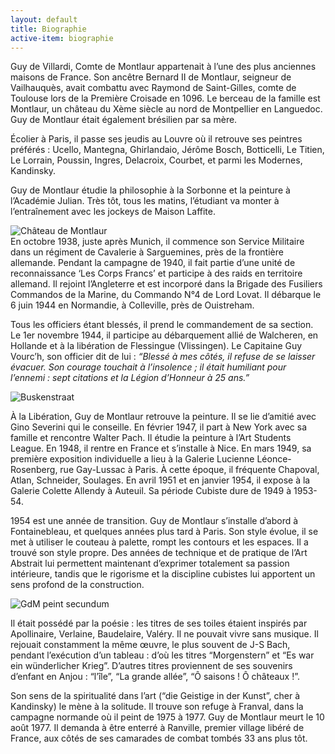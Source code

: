 ```yaml
---
layout: default
title: Biographie
active-item: biographie
---
```

<div class="printy">

Guy de Villardi, Comte de Montlaur appartenait à l’une des plus anciennes maisons de France. Son ancêtre Bernard II de Montlaur, seigneur de Vailhauquès, avait combattu avec Raymond de Saint-Gilles, comte de Toulouse lors de la Première Croisade en 1096. Le berceau de la famille est Montlaur, un château du Xème siècle au nord de Montpellier en Languedoc. Guy de Montlaur était également brésilien par sa mère.

Écolier à Paris, il passe ses jeudis au Louvre où il retrouve ses peintres préférés&nbsp;: Ucello, Mantegna, Ghirlandaio, Jérôme Bosch, Botticelli, Le Titien, Le Lorrain, Poussin, Ingres, Delacroix, Courbet, et parmi les Modernes, Kandinsky.

Guy de Montlaur étudie la philosophie à la Sorbonne et la peinture à l’Académie Julian. Très tôt, tous les matins, l’étudiant va monter à l’entraînement avec les jockeys de Maison Laffite.

</div>

<img src="{{ site.baseurl }}/photos/montlaur.jpg" alt="Château de Montlaur">

<div class="printy">
En octobre 1938, juste après Munich, il commence son Service Militaire dans un régiment de Cavalerie à Sarguemines, près de la frontière allemande. Pendant la campagne de 1940, il fait partie d’une unité de reconnaissance ‘Les Corps Francs’ et participe à des raids en territoire allemand. Il rejoint l’Angleterre et est incorporé dans la Brigade des Fusiliers Commandos de la Marine, du Commando N°4 de Lord Lovat. Il débarque le 6 juin 1944 en Normandie, à Colleville, près de Ouistreham.

Tous les officiers étant blessés, il prend le commandement de sa section. Le 1er novembre 1944, il participe au débarquement allié de Walcheren, en Hollande et à la libération de Flessingue (Vlissingen). Le Capitaine Guy Vourc’h, son officier dit de lui&nbsp;: <em>“Blessé à mes côtés, il refuse de se laisser évacuer. Son courage touchait à l’insolence&nbsp;; il était humiliant pour l’ennemi&nbsp;: sept citations et la Légion d’Honneur à 25&nbsp;ans.”</em>
</div>

<img src="{{ site.baseurl }}/photos/Buskenstraat.jpg" alt="Buskenstraat">

<div class="printy">

À la Libération, Guy de Montlaur retrouve la peinture. Il se lie d’amitié avec Gino Severini qui le conseille. En février 1947, il part à New York avec sa famille et rencontre Walter Pach. Il étudie la peinture à l’Art Students League. En 1948, il rentre en France et s’installe à Nice. En mars 1949, sa première exposition individuelle a lieu à la Galerie Lucienne Léonce-Rosenberg, rue Gay-Lussac à Paris. À cette époque, il fréquente Chapoval, Atlan, Schneider, Soulages. En avril 1951 et en janvier 1954, il expose à la Galerie Colette Allendy à Auteuil. Sa période Cubiste dure de 1949 à 1953-54.

1954 est une année de transition. Guy de Montlaur s’installe d’abord à Fontainebleau, et quelques années plus tard à Paris. Son style évolue, il se met à utiliser le couteau à palette, rompt les contours et les espaces. Il a trouvé son style propre. Des années de technique et de pratique de l’Art Abstrait lui permettent maintenant d’exprimer totalement sa passion intérieure, tandis que le rigorisme et la discipline cubistes lui apportent un sens profond de la construction.

</div>

<img src="{{ site.baseurl }}/photos/GdM-peint-secundum.jpg" alt="GdM peint secundum">

<div class="printy">

Il était possédé par la poésie&nbsp;: les titres de ses toiles étaient inspirés par Apollinaire, Verlaine, Baudelaire, Valéry. Il ne pouvait vivre sans musique. Il rejouait constamment la même œuvre, le plus souvent de J-S Bach, pendant l’exécution d’un tableau&nbsp;: d’où les titres “Morgenstern” et “Es war ein wünderlicher Krieg”. D’autres titres proviennent de ses souvenirs d’enfant en Anjou&nbsp;: “l’île”, “La grande allée”, “Ô saisons&nbsp;! Ô châteaux&nbsp;!”.

Son sens de la spiritualité dans l’art (“die Geistige in der Kunst”, cher à Kandinsky) le mène à la solitude. Il trouve son refuge à Franval, dans la campagne normande où il peint de 1975 à 1977. Guy de Montlaur meurt le 10 août 1977. Il demanda à être enterré à Ranville, premier village libéré de France, aux côtés de ses camarades de combat tombés 33&nbsp;ans plus tôt.

</div>
